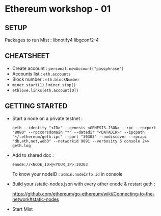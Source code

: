 # Ethereum workshop - 01

## SETUP

Packages to run Mist : libnotify4 libgconf2-4

## CHEATSHEET

* Create account : `personal.newAccount("passphrase")`
* Accounts list : `eth.accounts`
* Block number : `eth.blockNumber`
* `miner.start(1)` / `miner.stop()`
* `ethlove.links(eth.account[0])`

## GETTING STARTED

* Start a node on a private testnet :

    `geth --identity "<ID>" --genesis <GENESIS.JSON> --rpc --rpcport "8080" --rpccorsdomain "*" --datadir "<DATADIR>" --ipcpath "~/.ethereum/geth.ipc" --port "30303" --nodiscover --rpcapi "db,eth,net,web3" --networkid 9891 --verbosity 6 console 2>> geth.log`

* Add to shared doc :

    `enode://<NODE_ID>@<YOUR_IP>:30303`

    To know your nodeID : `admin.nodeInfo.id` in console

* Build your <DATADIR>/static-nodes.json with every other enode & restart geth :

    https://github.com/ethereum/go-ethereum/wiki/Connecting-to-the-network#static-nodes

* Start Mist